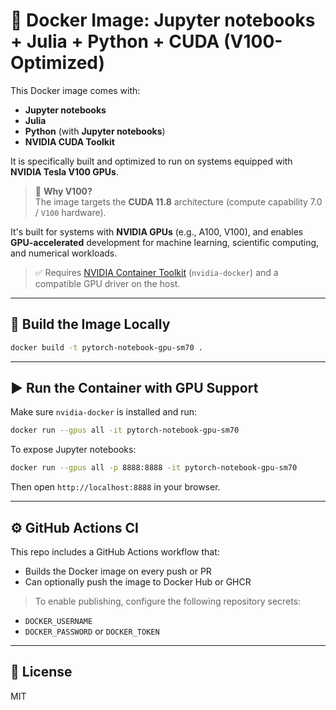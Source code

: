 # 🚀 Docker Image: Jupyter notebooks + Julia + Python + CUDA (V100-Optimized) 

This Docker image comes with:

- **Jupyter notebooks**
- **Julia**
- **Python** (with **Jupyter notebooks**)
- **NVIDIA CUDA Toolkit**

It is specifically built and optimized to run on systems equipped with **NVIDIA Tesla V100 GPUs**.

> 🎯 **Why V100?**  
The image targets the **CUDA 11.8** architecture (compute capability 7.0 / `V100` hardware).

It's built for systems with **NVIDIA GPUs** (e.g., A100, V100), and enables **GPU-accelerated** development for machine learning, scientific computing, and numerical workloads.

> ✅ Requires [NVIDIA Container Toolkit](https://docs.nvidia.com/datacenter/cloud-native/container-toolkit/install-guide.html) (`nvidia-docker`) and a compatible GPU driver on the host.

---

## 🔧 Build the Image Locally

```bash
docker build -t pytorch-notebook-gpu-sm70 .
```

---

## ▶️ Run the Container with GPU Support

Make sure `nvidia-docker` is installed and run:

```bash
docker run --gpus all -it pytorch-notebook-gpu-sm70
```

To expose Jupyter notebooks:

```bash
docker run --gpus all -p 8888:8888 -it pytorch-notebook-gpu-sm70
```

Then open `http://localhost:8888` in your browser.

---

## ⚙️ GitHub Actions CI

This repo includes a GitHub Actions workflow that:

- Builds the Docker image on every push or PR
- Can optionally push the image to Docker Hub or GHCR

> To enable publishing, configure the following repository secrets:

- `DOCKER_USERNAME`
- `DOCKER_PASSWORD` or `DOCKER_TOKEN`

---

## 📄 License

MIT
